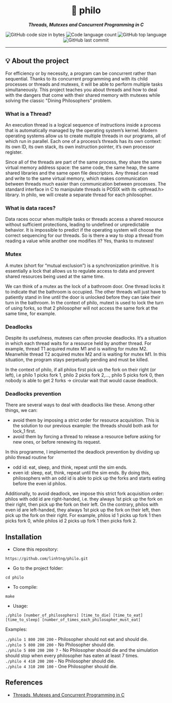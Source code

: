 
<h1 align="center">
	🧠 philo
</h1>
<p align="center">
	<b><i>Threads, Mutexes and Concurrent Programming in C</i></b><br>
</p>

<p align="center">
	<img alt="GitHub code size in bytes" src="https://img.shields.io/github/languages/code-size/linhtng/philo?color=lightblue" />
	<img alt="Code language count" src="https://img.shields.io/github/languages/count/linhtng/philo?color=yellow" />
	<img alt="GitHub top language" src="https://img.shields.io/github/languages/top/linhtng/philo?color=blue" />
	<img alt="GitHub last commit" src="https://img.shields.io/github/last-commit/linhtng/philo?color=green" />
</p>

---

## 💡 About the project
For efficiency or by necessity, a program can be concurrent rather than sequential. 
Thanks to its concurrent programming and with its child processes or threads and mutexes, it will be able to perform multiple tasks simultaneously.
This project teaches you about threads and how to deal with the dangers that come with their shared memory with mutexes while solving the classic "Dining Philosophers" problem.

### What is a Thread?
An execution thread is a logical sequence of instructions inside a process that is automatically managed by the operating system’s kernel. 
Modern operating systems allow us to create multiple threads in our programs, all of which run in parallel.
Each one of a process’s threads has its own context: its own ID, its own stack, its own instruction pointer, it’s own processor register. 

Since all of the threads are part of the same process, they share the same virtual memory address space: the same code, the same heap, the same shared libraries and the same open file descriptors.
Any thread can read and write to the same virtual memory, which makes communication between threads much easier than communication between processes. 
The standard interface in C to manipulate threads is POSIX with its <pthread.h> library.
In philo, we will create a separate thread for each philosopher.

### What is data races?
Data races occur when multiple tasks or threads access a shared resource without sufficient protections, leading to undefined or unpredictable behavior. It is impossible to predict if the operating system will choose the correct sequencing for our threads.
So is there a way to stop a thread from reading a value while another one modifies it? Yes, thanks to mutexes!

### Mutex

A mutex (short for “mutual exclusion”) is a synchronization primitive. It is essentially a lock that allows us to regulate access to data and prevent shared resources being used at the same time.

We can think of a mutex as the lock of a bathroom door. One thread locks it to indicate that the bathroom is occupied. 
The other threads will just have to patiently stand in line until the door is unlocked before they can take their turn in the bathroom.
In the context of philo, mutext is used to lock the turn of using forks, so that 2 philosopher will not access the same fork at the same time, for example.

### Deadlocks
Despite its usefulness, mutexes can often provoke deadlocks. It’s a situation in which each thread waits for a resource held by another thread. 
For example, thread T1 acquired mutex M1 and is waiting for mutex M2. Meanwhile thread T2 acquired mutex M2 and is waiting for mutex M1. In this situation, the program stays perpetually pending and must be killed.

In the context of philo, if all philos first pick up the fork on their right (or left), i.e philo 1 picks fork 1, philo 2 picks fork 2,..., philo 5 picks fork 0, then nobody is able to get 2 forks -> circular wait that would cause deadlock.

### Deadlocks prevention
There are several ways to deal with deadlocks like these. Among other things, we can:

* avoid them by imposing a strict order for resource acquisition. This is the solution to our previous example: the threads should both ask for lock_1 first.
* avoid them by forcing a thread to release a resource before asking for new ones, or before renewing its request.

In this programme, I implemented the deadlock prevention by dividing up philo thread routine for

* odd id: eat, sleep, and think, repeat until the sim ends.
* even id: sleep, eat, think, repeat until the sim ends.
By doing this, philosophers with an odd id is able to pick up the forks and starts eating before the even id philos.

Additionally, to avoid deadlock, we impose this strict fork acquisition order: philos with odd id are right-handed, i.e. they always 1st pick up the fork on their right, then pick up the fork on their left. On the contrary, philos with even id are left-handed, they always 1st pick up the fork on their left, then pick up the fork on their right.
For example, philos id 1 picks up fork 1 then picks fork 0, while philos id 2 picks up fork 1 then picks fork 2. 

## Installation

* Clone this repository:

```shell
https://github.com/linhtng/philo.git
```

* Go to the project folder:

```shell
cd philo
```

* To compile:

```shell
make
```
* Usage:
```shell
./philo [number_of_philosophers] [time_to_die] [time_to_eat] [time_to_sleep] [number_of_times_each_philosopher_must_eat]
```
Examples:

`./philo 1 800 200 200` - Philosopher should not eat and should die. <br>
`./philo 5 800 200 200` - No Philosopher should die. <br>
`./philo 5 800 200 200 7` - No Philosopher should die and the simulation should stop when every philosopher has eaten at least 7 times. <br>
`./philo 4 410 200 200` - No Philosopher should die. <br>
`./philo 4 310 200 100` - One Philosopher should die. 

## References

* [Threads, Mutexes and Concurrent Programming in C](https://www.codequoi.com/en/threads-mutexes-and-concurrent-programming-in-c/)

